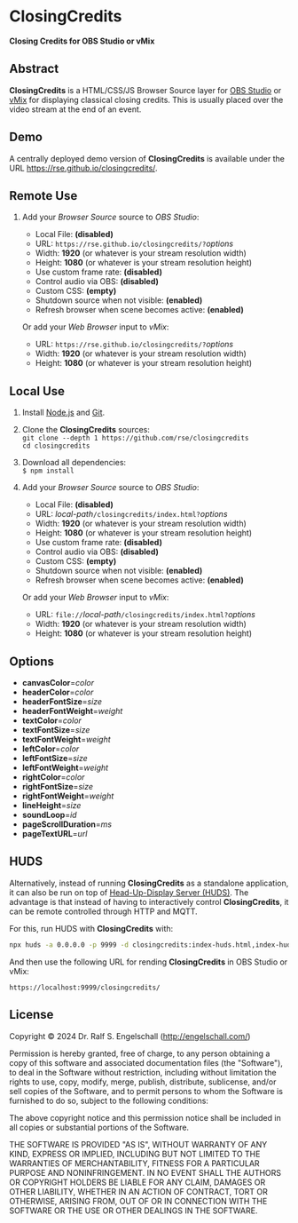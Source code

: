 
ClosingCredits
==============

**Closing Credits for OBS Studio or vMix**

Abstract
--------

**ClosingCredits** is a HTML/CSS/JS Browser Source layer for [OBS
Studio](http://obsproject.com/) or [vMix](https://www.vmix.com/) for
displaying classical closing credits. This is usually placed over
the video stream at the end of an event.

Demo
----

A centrally deployed demo version of **ClosingCredits** is available under
the URL https://rse.github.io/closingcredits/.

Remote Use
----------

1. Add your *Browser Source* source to *OBS Studio*:

   - Local File: **(disabled)**
   - URL: `https://rse.github.io/closingcredits/?`*options*
   - Width: **1920** (or whatever is your stream resolution width)
   - Height: **1080** (or whatever is your stream resolution height)
   - Use custom frame rate: **(disabled)**
   - Control audio via OBS: **(disabled)**
   - Custom CSS: **(empty)**
   - Shutdown source when not visible: **(enabled)**
   - Refresh browser when scene becomes active: **(enabled)**

   Or add your *Web Browser* input to *vMix*:

   - URL: `https://rse.github.io/closingcredits/?`*options*
   - Width: **1920** (or whatever is your stream resolution width)
   - Height: **1080** (or whatever is your stream resolution height)

Local Use
---------

1. Install [Node.js](https://nodejs.org/) and [Git](https://git-scm.com/).

2. Clone the **ClosingCredits** sources:<br/>
   `git clone --depth 1 https://github.com/rse/closingcredits`<br/>
   `cd closingcredits`<br/>

3. Download all dependencies:<br/>
   `$ npm install`

4. Add your *Browser Source* source to *OBS Studio*:

   - Local File: **(disabled)**
   - URL: *local-path*`/closingcredits/index.html?`*options*
   - Width: **1920** (or whatever is your stream resolution width)
   - Height: **1080** (or whatever is your stream resolution height)
   - Use custom frame rate: **(disabled)**
   - Control audio via OBS: **(disabled)**
   - Custom CSS: **(empty)**
   - Shutdown source when not visible: **(enabled)**
   - Refresh browser when scene becomes active: **(enabled)**

   Or add your *Web Browser* input to *vMix*:

   - URL: `file://`*local-path*`/closingcredits/index.html?`*options*
   - Width: **1920** (or whatever is your stream resolution width)
   - Height: **1080** (or whatever is your stream resolution height)

Options
-------

- **canvasColor**=*color*
- **headerColor**=*color*
- **headerFontSize**=*size*
- **headerFontWeight**=*weight*
- **textColor**=*color*
- **textFontSize**=*size*
- **textFontWeight**=*weight*
- **leftColor**=*color*
- **leftFontSize**=*size*
- **leftFontWeight**=*weight*
- **rightColor**=*color*
- **rightFontSize**=*size*
- **rightFontWeight**=*weight*
- **lineHeight**=*size*
- **soundLoop**=*id*
- **pageScrollDuration**=*ms*
- **pageTextURL**=*url*

HUDS
----

Alternatively, instead of running **ClosingCredits** as a standalone
application, it can also be run on top of [Head-Up-Display Server
(HUDS)](https://github.com/rse/huds). The advantage is that instead
of having to interactively control **ClosingCredits**, it can be remote
controlled through HTTP and MQTT.

For this, run HUDS with **ClosingCredits** with:

```sh
npx huds -a 0.0.0.0 -p 9999 -d closingcredits:index-huds.html,index-huds.yaml
```

And then use the following URL for rending **ClosingCredits** in OBS Studio or vMix:

`https://localhost:9999/closingcredits/`

License
-------

Copyright &copy; 2024 Dr. Ralf S. Engelschall (http://engelschall.com/)

Permission is hereby granted, free of charge, to any person obtaining
a copy of this software and associated documentation files (the
"Software"), to deal in the Software without restriction, including
without limitation the rights to use, copy, modify, merge, publish,
distribute, sublicense, and/or sell copies of the Software, and to
permit persons to whom the Software is furnished to do so, subject to
the following conditions:

The above copyright notice and this permission notice shall be included
in all copies or substantial portions of the Software.

THE SOFTWARE IS PROVIDED "AS IS", WITHOUT WARRANTY OF ANY KIND,
EXPRESS OR IMPLIED, INCLUDING BUT NOT LIMITED TO THE WARRANTIES OF
MERCHANTABILITY, FITNESS FOR A PARTICULAR PURPOSE AND NONINFRINGEMENT.
IN NO EVENT SHALL THE AUTHORS OR COPYRIGHT HOLDERS BE LIABLE FOR ANY
CLAIM, DAMAGES OR OTHER LIABILITY, WHETHER IN AN ACTION OF CONTRACT,
TORT OR OTHERWISE, ARISING FROM, OUT OF OR IN CONNECTION WITH THE
SOFTWARE OR THE USE OR OTHER DEALINGS IN THE SOFTWARE.

